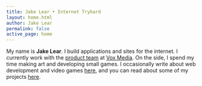 ```yaml
---
title: Jake Lear • Internet Tryhard
layout: home.html
author: Jake Lear
permalink: false
active_page: home
---
```


My name is **Jake Lear**. I build applications and sites for the internet. I currently work with the [product team](http://product.voxmedia.com) at [Vox Media](http://voxmedia.com). On the side, I spend my time making art and developing small games. I occasionally write about web development and video games [here](/posts), and you can read about some of my projects [here](/projects).

